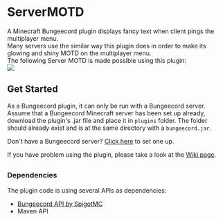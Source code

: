 # ServerMOTD
A Minecraft Bungeecord plugin displays fancy text when client pings the multiplayer menu. <br>
Many servers use the similar way this plugin does in order to make its glowing and shiny MOTD on the multiplayer menu. <br>
The following Server MOTD is made possible using this plugin: <br>
![](https://media.discordapp.net/attachments/880425820861132810/1010684857581572166/unknown.png?width=976&height=141)
## Get Started
As a Bungeecord plugin, it can only be run with a Bungeecord server. 
Assume that a Bungeecord Minecraft server has been set up already,
download the plugin's .jar file and place it in `plugins` folder. 
The folder should already exist and is at the same directory with a `bungeecord.jar`. <br>

Don't have a Bungeecord server? [Click here](https://www.spigotmc.org/wiki/bungeecord-installation/#installing-bungeecord-on-windows)
to set one up.<br>


If you have problem using the plugin, please take a look at the [Wiki page](https://github.com/BlwCreepr15i/ServerMOTD/wiki).
##
### Dependencies
The plugin code is using several APIs as dependencies:
- [Bungeecord API by SpigotMC](https://github.com/SpigotMC/BungeeCord)
- Maven API
#
